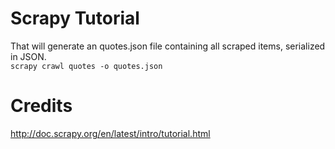 # Scrapy Tutorial

That will generate an quotes.json file containing all scraped items, serialized in JSON. <br/>
`scrapy crawl quotes -o quotes.json`

# Credits
http://doc.scrapy.org/en/latest/intro/tutorial.html <br />
